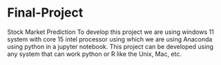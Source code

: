 # Final-Project
Stock Market Prediction
  To develop this project we are using windows 11 system with core 15 intel processor using which we are using Anaconda using python in a jupyter notebook. 
  This project can be developed using any system that can work python or R like the Unix, Mac, etc.
